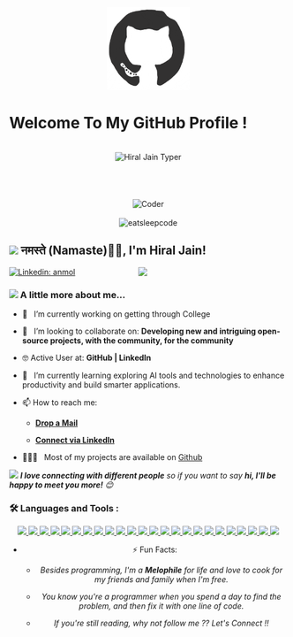 <div align="center">
<img src="https://github.com/hiraljj05/hiraljj05/blob/main/octo.gif" alt="GitHub Logo" width="150" height="150" />
</div>

# Welcome To My GitHub Profile !

<br/>
<div align="center">
<img src="https://github.com/raghavk16/raghavk16/blob/master/screen.gif" alt="Hiral Jain Typer" />
</div>
<br/>

<!--

<div align="center">

 <img src = 'https://user-images.githubusercontent.com/74038190/212750155-3ceddfbd-19d3-40a3-87af-8d329c8323c4.gif' width='30'/> 
<-->

<br/>
<br/><br/>
<div align="center">
<img src="https://user-images.githubusercontent.com/74038190/212750155-3ceddfbd-19d3-40a3-87af-8d329c8323c4.gif" alt="Coder" width="400" height="250" />
</div>
<br/>

<div align="center">
<img src="https://user-images.githubusercontent.com/74038190/212747657-7a8d59da-69c8-4110-8ea8-f8102fd0b413.gif" alt="eatsleepcode" width="250" height="250" />
</div>

<h2><img src="https://emojis.slackmojis.com/emojis/images/1531849430/4246/blob-sunglasses.gif?1531849430" width="30"/> नमस्ते (Namaste)🙏🏻, I'm Hiral Jain! </h2>
<img align='right' src="https://user-images.githubusercontent.com/74038190/212750155-3ceddfbd-19d3-40a3-87af-8d329c8323c4.gif" width="270">

[![Linkedin: anmol](https://img.shields.io/badge/-Hiral-blue?style=flat-square&logo=Linkedin&logoColor=white&link=https://www.linkedin.com/in/hiral-jain-1a8054347/)](https://www.linkedin.com/in/hiral-jain-1a8054347/)

### <img src="https://media.giphy.com/media/VgCDAzcKvsR6OM0uWg/giphy.gif" width="50"> A little more about me...  

- 🔭 &nbsp; I’m currently working on getting through College
- 🤝 &nbsp; I’m looking to collaborate on: **Developing new and intriguing open-source projects, with the community, for the community**
- 🤓 Active User at: **GitHub | LinkedIn**
- 🌱 &nbsp; I’m currently learning exploring AI tools and technologies to enhance productivity and build smarter applications.
- 📫 How to reach me:

    * [**Drop a Mail**](mailto:jjhiral2005@gmail.com)

    * [**Connect via LinkedIn**](https://www.linkedin.com/in/hiral-jain-1a8054347/)

    
- 👨🏻‍💻 &nbsp; Most of my projects are available on [Github](https://github.com/hiraljj05?tab=repositories)


<img src="https://media.giphy.com/media/LnQjpWaON8nhr21vNW/giphy.gif" width="60"> <em><b>I love connecting with different people</b> so if you want to say <b>hi, I'll be happy to meet you more!</b> 😊</em>



### :hammer_and_wrench: Languages and Tools :
<div align="center">

  <a href="https://en.cppreference.com/" target="_blank">
    <img src="https://img.shields.io/badge/C++-%2300599C.svg?style=for-the-badge&logo=c%2B%2B&logoColor=white"/>
  </a>
  
  <a href="https://www.python.org/" target="_blank">
    <img src="https://img.shields.io/badge/Python-FFD43B?style=for-the-badge&logo=python&logoColor=blue"/>
  </a>

  <a href="https://code.visualstudio.com/" target="_blank">
    <img src="https://img.shields.io/badge/Visual_Studio_Code-0078D4?style=for-the-badge&logo=visual%20studio%20code&logoColor=white"/>
  </a>

  <a href="https://git-scm.com/" target="_blank">
    <img src="https://img.shields.io/badge/GIT-E44C30?style=for-the-badge&logo=git&logoColor=white"/>
  </a>

  <a href="https://www.java.com/" target="_blank">
    <img src="https://img.shields.io/badge/Java-ED8B00?style=for-the-badge&logo=java&logoColor=white"/>
  </a>

  <a href="https://developer.mozilla.org/en-US/docs/Web/JavaScript" target="_blank">
    <img src="https://img.shields.io/badge/JavaScript-323330?style=for-the-badge&logo=javascript&logoColor=F7DF1E"/>
  </a>

  <a href="https://www.typescriptlang.org/" target="_blank">
    <img src="https://img.shields.io/badge/TypeScript-3178C6?style=for-the-badge&logo=typescript&logoColor=white"/>
  </a>

  <a href="https://firebase.google.com/" target="_blank">
    <img src="https://img.shields.io/badge/firebase-a08021?style=for-the-badge&logo=firebase&logoColor=ffcd34"/>
  </a>

  <a href="https://www.mongodb.com/" target="_blank">
    <img src="https://img.shields.io/badge/MongoDB-%234ea94b.svg?style=for-the-badge&logo=mongodb&logoColor=white"/>
  </a>

  <a href="https://www.mysql.com/" target="_blank">
    <img src="https://img.shields.io/badge/mysql-4479A1.svg?style=for-the-badge&logo=mysql&logoColor=white"/>
  </a>

  <a href="https://reactjs.org/" target="_blank">
    <img src="https://img.shields.io/badge/React-20232A?style=for-the-badge&logo=react&logoColor=61DAFB"/>
  </a>

  <a href="https://reactnative.dev/" target="_blank">
    <img src="https://img.shields.io/badge/React_Native-20232A?style=for-the-badge&logo=react&logoColor=61DAFB"/>
  </a>

  <a href="https://developer.mozilla.org/en-US/docs/Web/CSS" target="_blank">
    <img src="https://img.shields.io/badge/CSS3-1572B6?style=for-the-badge&logo=css3&logoColor=white"/>
  </a>

  <a href="https://developer.mozilla.org/en-US/docs/Web/HTML" target="_blank">
    <img src="https://img.shields.io/badge/HTML5-E34F26?style=for-the-badge&logo=html5&logoColor=white"/>
  </a>


  <a href="https://flutter.dev/" target="_blank">
    <img src="https://img.shields.io/badge/Flutter-%2302569B.svg?style=for-the-badge&logo=Flutter&logoColor=white"/>
  </a>

  <a href="https://nodejs.org/" target="_blank">
    <img src="https://img.shields.io/badge/node.js-6DA55F?style=for-the-badge&logo=node.js&logoColor=white"/>
  </a>

  <a href="https://render.com/" target="_blank">
    <img src="https://img.shields.io/badge/Render-%2346E3B7.svg?style=for-the-badge&logo=render&logoColor=white"/>
  </a>

  <a href="https://vercel.com/" target="_blank">
    <img src="https://img.shields.io/badge/vercel-%23000000.svg?style=for-the-badge&logo=vercel&logoColor=white"/>
  </a>

   <a href="https://aws.amazon.com/" target="_blank">
    <img src="https://img.shields.io/badge/AWS-232F3E?style=for-the-badge&logo=amazon-aws&logoColor=white"/>
  </a>

  <a href="https://dart.dev/" target="_blank">
    <img src="https://img.shields.io/badge/dart-%230175C2.svg?style=for-the-badge&logo=dart&logoColor=white"/>
  </a>

  <a href="https://matplotlib.org/" target="_blank">
    <img src="https://img.shields.io/badge/Matplotlib-%23ffffff.svg?style=for-the-badge&logo=Matplotlib&logoColor=black"/>
  </a>

  <a href="https://numpy.org/" target="_blank">
    <img src="https://img.shields.io/badge/numpy-%23013243.svg?style=for-the-badge&logo=numpy&logoColor=white"/>
  </a>

  <a href="https://pandas.pydata.org/" target="_blank">
    <img src="https://img.shields.io/badge/pandas-%23150458.svg?style=for-the-badge&logo=pandas&logoColor=white"/>
  </a>

  <a href="https://scikit-learn.org/" target="_blank">
    <img src="https://img.shields.io/badge/scikit--learn-%23F7931E.svg?style=for-the-badge&logo=scikit-learn&logoColor=white"/>
  </a>

- ⚡ Fun Facts: 

    * *Besides programming, I'm a **Melophile** for life and love to cook for my friends and family when I'm free.*

    * *You know you're a programmer when you spend a day to find the problem, and then fix it with one line of code.*
    
    * *If you're still reading, why not follow me ?? Let's Connect !!*
</div>

